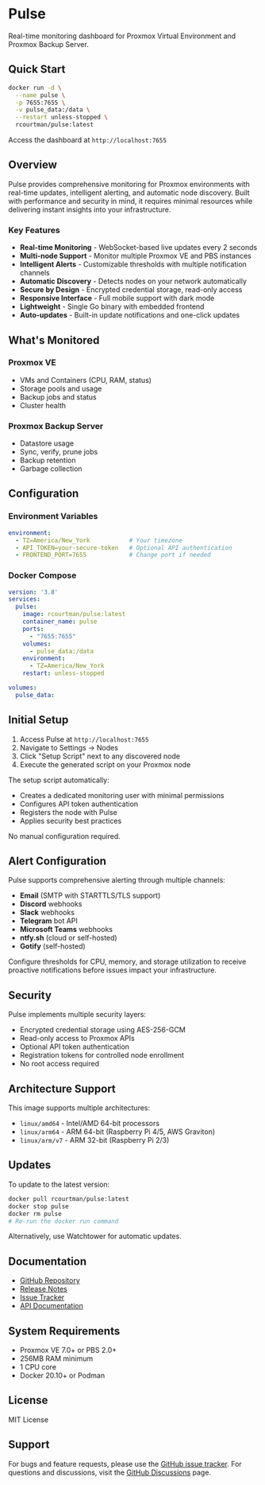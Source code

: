# Pulse

Real-time monitoring dashboard for Proxmox Virtual Environment and Proxmox Backup Server.

## Quick Start

```bash
docker run -d \
  --name pulse \
  -p 7655:7655 \
  -v pulse_data:/data \
  --restart unless-stopped \
  rcourtman/pulse:latest
```

Access the dashboard at `http://localhost:7655`

## Overview

Pulse provides comprehensive monitoring for Proxmox environments with real-time updates, intelligent alerting, and automatic node discovery. Built with performance and security in mind, it requires minimal resources while delivering instant insights into your infrastructure.

### Key Features

- **Real-time Monitoring** - WebSocket-based live updates every 2 seconds
- **Multi-node Support** - Monitor multiple Proxmox VE and PBS instances
- **Intelligent Alerts** - Customizable thresholds with multiple notification channels
- **Automatic Discovery** - Detects nodes on your network automatically
- **Secure by Design** - Encrypted credential storage, read-only access
- **Responsive Interface** - Full mobile support with dark mode
- **Lightweight** - Single Go binary with embedded frontend
- **Auto-updates** - Built-in update notifications and one-click updates

## What's Monitored

### Proxmox VE
- VMs and Containers (CPU, RAM, status)
- Storage pools and usage
- Backup jobs and status
- Cluster health

### Proxmox Backup Server
- Datastore usage
- Sync, verify, prune jobs
- Backup retention
- Garbage collection

## Configuration

### Environment Variables

```yaml
environment:
  - TZ=America/New_York           # Your timezone
  - API_TOKEN=your-secure-token   # Optional API authentication
  - FRONTEND_PORT=7655            # Change port if needed
```

### Docker Compose

```yaml
version: '3.8'
services:
  pulse:
    image: rcourtman/pulse:latest
    container_name: pulse
    ports:
      - "7655:7655"
    volumes:
      - pulse_data:/data
    environment:
      - TZ=America/New_York
    restart: unless-stopped

volumes:
  pulse_data:
```

## Initial Setup

1. Access Pulse at `http://localhost:7655`
2. Navigate to Settings → Nodes
3. Click "Setup Script" next to any discovered node
4. Execute the generated script on your Proxmox node

The setup script automatically:
- Creates a dedicated monitoring user with minimal permissions
- Configures API token authentication
- Registers the node with Pulse
- Applies security best practices

No manual configuration required.

## Alert Configuration

Pulse supports comprehensive alerting through multiple channels:

- **Email** (SMTP with STARTTLS/TLS support)
- **Discord** webhooks
- **Slack** webhooks
- **Telegram** bot API
- **Microsoft Teams** webhooks
- **ntfy.sh** (cloud or self-hosted)
- **Gotify** (self-hosted)

Configure thresholds for CPU, memory, and storage utilization to receive proactive notifications before issues impact your infrastructure.

## Security

Pulse implements multiple security layers:

- Encrypted credential storage using AES-256-GCM
- Read-only access to Proxmox APIs
- Optional API token authentication
- Registration tokens for controlled node enrollment
- No root access required

## Architecture Support

This image supports multiple architectures:

- `linux/amd64` - Intel/AMD 64-bit processors
- `linux/arm64` - ARM 64-bit (Raspberry Pi 4/5, AWS Graviton)
- `linux/arm/v7` - ARM 32-bit (Raspberry Pi 2/3)

## Updates

To update to the latest version:

```bash
docker pull rcourtman/pulse:latest
docker stop pulse
docker rm pulse
# Re-run the docker run command
```

Alternatively, use Watchtower for automatic updates.

## Documentation

- [GitHub Repository](https://github.com/rcourtman/Pulse)
- [Release Notes](https://github.com/rcourtman/Pulse/releases)
- [Issue Tracker](https://github.com/rcourtman/Pulse/issues)
- [API Documentation](https://github.com/rcourtman/Pulse/blob/main/docs/API.md)

## System Requirements

- Proxmox VE 7.0+ or PBS 2.0+
- 256MB RAM minimum
- 1 CPU core
- Docker 20.10+ or Podman

## License

MIT License

## Support

For bugs and feature requests, please use the [GitHub issue tracker](https://github.com/rcourtman/Pulse/issues). For questions and discussions, visit the [GitHub Discussions](https://github.com/rcourtman/Pulse/discussions) page.